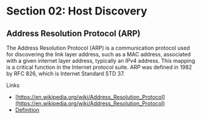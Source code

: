 # Section 02: Host Discovery

## Address Resolution Protocol (ARP)

The Address Resolution Protocol (ARP) is a communication protocol used for discovering the link layer address, such as a MAC address, associated with a given internet layer address, typically an IPv4 address.
This mapping is a critical function in the Internet protocol suite.
ARP was defined in 1982 by RFC 826, which is Internet Standard STD 37.

Links

- [https://en.wikipedia.org/wiki/Address_Resolution_Protocol](https://en.wikipedia.org/wiki/Address_Resolution_Protocol)
- [Definition](../../definitions/definitions_A.md#address-resolution-protocol)
